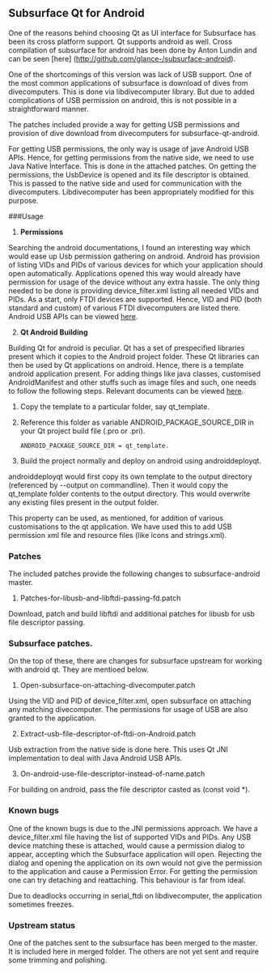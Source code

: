 Subsurface Qt for Android
--------------------------

One of the reasons behind choosing Qt as UI interface for Subsurface has been
its cross platform support. Qt supports android as well. Cross compilation of
subsurface for android has been done by Anton Lundin and can be seen [here]
(http://github.com/glance-/subsurface-android).

One of the shortcomings of this version was lack of USB support. One of the
most common applications of subsurface is download of dives from divecomputers.
This is done via libdivecomputer library. But due to added complications of USB
permission on android, this is not possible in a straightforward manner.

The patches included provide a way for getting USB permissions and provision of
dive download from divecomputers for subsurface-qt-android.

For getting USB permissions, the only way is usage of jave Android USB APIs.
Hence, for getting permissions from the native side, we need to use Java Native
Interface. This is done in the attached patches. On getting the permissions, the
UsbDevice is opened and its file descriptor is obtained. This is passed to the
native side and used for communication with the divecomputers. Libdivecomputer
has been appropriately modified for this purpose.

###Usage

1. **Permissions**

Searching the android documentations, I found an interesting way which would
ease up Usb permission gathering on android. Android has provision of listing
VIDs and PIDs of various devices for which your application should open
automatically. Applications opened this way would already have permission for
usage of the device without any extra hassle. The only thing needed to be done
is providing device_filter.xml listing all needed VIDs and PIDs. As a start,
only FTDI devices are supported. Hence, VID and PID (both standard and custom)
of various FTDI divecomputers are listed there. Android USB APIs can be viewed
[here]().

2. **Qt Android Building**

Building Qt for android is peculiar. Qt has a set of prespecified libraries
present which it copies to the Android project folder. These Qt libraries can
then be used by Qt applications on android. Hence, there is a template android
application present. For adding things like java classes, customised
AndroidManifest and other stuffs such as image files and such, one needs to
follow the following steps. Relevant documents can be viewed
[here](http://qt-project.org/doc/qt-5/deployment-android.html#qmake-variables).

1. Copy the template to a particular folder, say qt_template.

2. Reference this folder as variable ANDROID_PACKAGE_SOURCE_DIR in your Qt
   project build file (.pro or .pri).
   ```
   ANDROID_PACKAGE_SOURCE_DIR = qt_template.
   ```

3. Build the project normally and deploy on android using androiddeployqt.

androiddeployqt would first copy its own template to the output directory
(referenced by --output on commandline). Then it would copy the qt_template
folder contents to the output directory. This would overwrite any existing files
present in the output folder.

This property can be used, as mentioned, for addition of various customisations
to the qt application. We have used this to add USB permission xml file and
resource files (like icons and strings.xml).

### Patches

The included patches provide the following changes to subsurface-android master.

1. Patches-for-libusb-and-libftdi-passing-fd.patch

Download, patch and build libftdi and additional patches for libusb for usb
file descriptor passing.


### Subsurface patches.

On the top of these, there are changes for subsurface upstream for working with
android qt. They are mentioed below.

1. Open-subsurface-on-attaching-divecomputer.patch

Using the VID and PID of device_filter.xml, open subsurface on attaching any
matching divecomputer. The permissions for usage of USB are also granted to the
application.

2. Extract-usb-file-descriptor-of-ftdi-on-Android.patch

Usb extraction from the native side is done here. This uses Qt JNI
implementation to deal with Java Android USB APIs.

3. On-android-use-file-descriptor-instead-of-name.patch

For building on android, pass the file descriptor casted as (const void \*).

### Known bugs

One of the known bugs is due to the JNI permissions approach. We have a
device_filter.xml file having the list of supported VIDs and PIDs. Any USB
device matching these is attached, would cause a permission dialog to appear,
accepting which the Subsurface application will open. Rejecting the dialog and
opening the application on its own would not give the permission to the
application and cause a Permission Error. For getting the permission one can try
detaching and reattaching. This behaviour is far from ideal.

Due to deadlocks occurring in serial_ftdi on libdivecomputer, the application
sometimes freezes.

### Upstream status

One of the patches sent to the subsurface has been merged to the master. It
is included here in merged folder. The others are not yet sent and require
some trimming and polishing.

